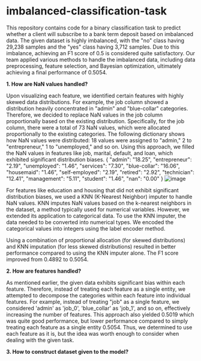 # imbalanced-classification-task

This repository contains code for a binary classification task to predict whether a client will subscribe to a bank term deposit based on imbalanced data. The given dataset is highly imbalanced, with the "no" class having 29,238 samples and the "yes" class having 3,712 samples. Due to this imbalance, achieving an F1 score of 0.5 is considered quite satisfactory. Our team applied various methods to handle the imbalanced data, including data preprocessing, feature selection, and Bayesian optimization, ultimately achieving a final performance of 0.5054.

**1. How are NaN values handled?**

Upon visualizing each feature, we identified certain features with highly skewed data distributions. For example, the job column showed a distribution heavily concentrated in "admin" and "blue-collar" categories. Therefore, we decided to replace NaN values in the job column proportionally based on the existing distribution. Specifically, for the job column, there were a total of 73 NaN values, which were allocated proportionally to the existing categories. The following dictionary shows how NaN values were distributed: 18 values were assigned to "admin," 2 to "entrepreneur," 1 to "unemployed," and so on. Using this approach, we filled the NaN values in features like job, marital, default, and loan, which exhibited significant distribution biases.
{
  "admin": "18.25",
  "entrepreneur": "2.19",
  "unemployed": "1.46",
  "services": "7.30",
  "blue-collar": "16.06",
  "housemaid": "1.46",
  "self-employed": "2.19",
  "retired": "2.92",
  "technician": "12.41",
  "management": "5.11",
  "student": "1.46",
  "nan": "0.00"
}
![image](https://github.com/user-attachments/assets/864eee47-558a-450a-9efb-bfd742f5dfaa)
  
For features like education and housing that did not exhibit significant distribution biases, we used a KNN (K-Nearest Neighbor) imputer to handle NaN values. KNN imputes NaN values based on the k-nearest neighbors in the dataset, a method typically used for numerical variables. However, we extended its application to categorical data. To use the KNN imputer, the data needed to be converted into numerical types. We encoded the categorical values into integers using the label encoder method.

Using a combination of proportional allocation (for skewed distributions) and KNN imputation (for less skewed distributions) resulted in better performance compared to using the KNN imputer alone. The F1 score improved from 0.4892 to 0.5054.

**2. How are features handled?**

As mentioned earlier, the given data exhibits significant bias within each feature. Therefore, instead of treating each feature as a single entity, we attempted to decompose the categories within each feature into individual features. For example, instead of treating "job" as a single feature, we considered 'admin' as 'job_0', 'blue_collar' as 'job_1', and so on, effectively increasing the number of features. This approach also yielded 0.5019 which was quite good performance, but lower performance compared to simply treating each feature as a single entity 0.5054. Thus, we determined to use each feature as it is, but the idea was worth enough to consider when dealing with the given task. 

**3. How to construct dataset given to the model?**





